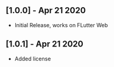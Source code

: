 ## [1.0.0] - Apr 21 2020
* Initial Release, works on FLutter Web

## [1.0.1] - Apr 21 2020
* Added license


